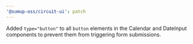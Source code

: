 ```yaml
---
'@sumup-oss/circuit-ui': patch
---
```


Added `type="button"` to all `button` elements in the Calendar and DateInput components to prevent them from triggering form submissions.
